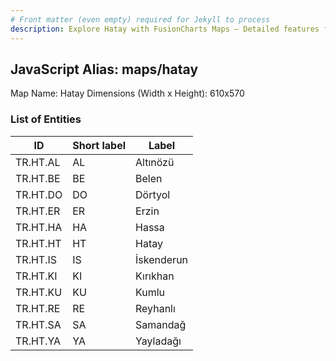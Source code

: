 ```yaml
---
# Front matter (even empty) required for Jekyll to process
description: Explore Hatay with FusionCharts Maps – Detailed features for seamless integration. Try now & enhance your data visualization today! 
---
```


## JavaScript Alias: maps/hatay

Map Name: Hatay
Dimensions (Width x Height): 610x570





### List of Entities

ID | Short label | Label
---|---|---|
TR.HT.AL | AL | Altınözü
TR.HT.BE | BE | Belen
TR.HT.DO | DO | Dörtyol
TR.HT.ER | ER | Erzin
TR.HT.HA | HA | Hassa
TR.HT.HT | HT | Hatay
TR.HT.IS | IS | İskenderun
TR.HT.KI | KI | Kırıkhan
TR.HT.KU | KU | Kumlu
TR.HT.RE | RE | Reyhanlı
TR.HT.SA | SA | Samandağ
TR.HT.YA | YA | Yayladağı